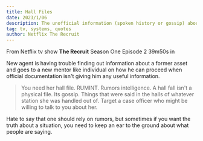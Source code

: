 ```yaml
---
title: Hall Files 
date: 2023/1/06
description: The unofficial information (spoken history or gossip) about a person that paints a picture
tag: tv, systems, quotes
author: Netflix The Recruit
---
```

From Netflix tv show **The Recruit** Season One Episode 2 39m50s in

New agent is having trouble finding out information about a former asset and goes to a new mentor like individual on how he can proceed when official documentation isn't giving him any useful information.

>You need her hall file. RUMINT. Rumors intelligence. A hall fall isn't a physical file. Its gossip. Things that were said in the halls of whatever station she was handled out of. Target a case officer who might be willing to talk to you about her.


Hate to say that one should rely on rumors, but sometimes if you want the truth about a situation, you need to keep an ear to the ground about what people are saying.
